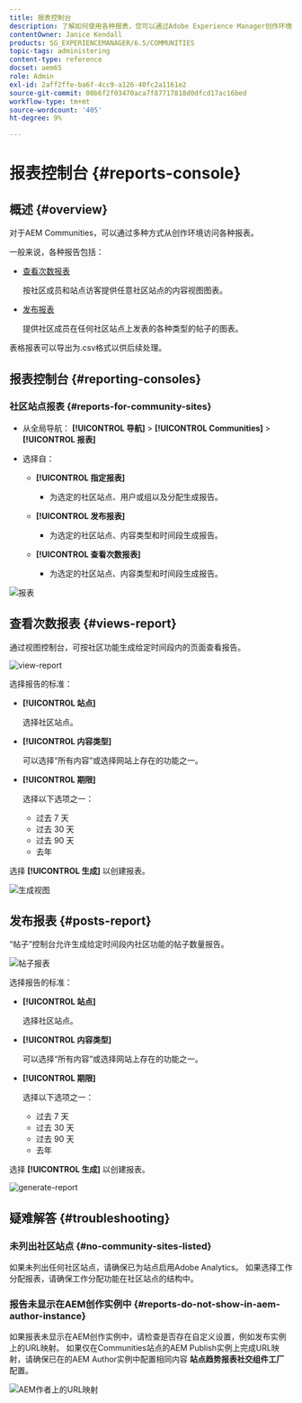 ```yaml
---
title: 报表控制台
description: 了解如何使用各种报表，您可以通过Adobe Experience Manager创作环境的多种方式访问这些报表。
contentOwner: Janice Kendall
products: SG_EXPERIENCEMANAGER/6.5/COMMUNITIES
topic-tags: administering
content-type: reference
docset: aem65
role: Admin
exl-id: 2aff2ffe-ba6f-4cc9-a126-40fc2a1161e2
source-git-commit: 00b6f2f03470aca7f87717818d0dfcd17ac16bed
workflow-type: tm+mt
source-wordcount: '405'
ht-degree: 9%

---
```


# 报表控制台 {#reports-console}

## 概述 {#overview}

对于AEM Communities，可以通过多种方式从创作环境访问各种报表。

一般来说，各种报告包括：

* [查看次数报表](#views-report)

  按社区成员和站点访客提供任意社区站点的内容视图图表。

* [发布报表](#posts-report)

  提供社区成员在任何社区站点上发表的各种类型的帖子的图表。

表格报表可以导出为.csv格式以供后续处理。

## 报表控制台 {#reporting-consoles}

### 社区站点报表 {#reports-for-community-sites}

* 从全局导航： **[!UICONTROL 导航]** > **[!UICONTROL Communities]** >  **[!UICONTROL 报表]**

* 选择自：

   * **[!UICONTROL 指定报表]**

      * 为选定的社区站点、用户或组以及分配生成报告。

   * **[!UICONTROL 发布报表]**

      * 为选定的社区站点、内容类型和时间段生成报告。

   * **[!UICONTROL 查看次数报表]**

      * 为选定的社区站点、内容类型和时间段生成报告。

![报表](assets/reports1.png)

## 查看次数报表 {#views-report}

通过视图控制台，可按社区功能生成给定时间段内的页面查看报告。

![view-report](assets/view-report.png)

选择报告的标准：

* **[!UICONTROL 站点]**

  选择社区站点。

* **[!UICONTROL 内容类型]**

  可以选择“所有内容”或选择网站上存在的功能之一。

* **[!UICONTROL 期限]**

  选择以下选项之一：

   * 过去 7 天
   * 过去 30 天
   * 过去 90 天
   * 去年

选择 **[!UICONTROL 生成]** 以创建报表。

![生成视图](assets/generate-views.png)

## 发布报表 {#posts-report}

“帖子”控制台允许生成给定时间段内社区功能的帖子数量报告。

![帖子报表](assets/posts-report.png)

选择报告的标准：

* **[!UICONTROL 站点]**

  选择社区站点。

* **[!UICONTROL 内容类型]**

  可以选择“所有内容”或选择网站上存在的功能之一。

* **[!UICONTROL 期限]**

  选择以下选项之一：

   * 过去 7 天
   * 过去 30 天
   * 过去 90 天
   * 去年

选择 **[!UICONTROL 生成]** 以创建报表。

![generate-report](assets/generate-posts-report.png)

## 疑难解答 {#troubleshooting}

### 未列出社区站点 {#no-community-sites-listed}

如果未列出任何社区站点，请确保已为站点启用Adobe Analytics。 如果选择工作分配报表，请确保工作分配功能在社区站点的结构中。

### 报告未显示在AEM创作实例中 {#reports-do-not-show-in-aem-author-instance}

如果报表未显示在AEM创作实例中，请检查是否存在自定义设置，例如发布实例上的URL映射。 如果仅在Communities站点的AEM Publish实例上完成URL映射，请确保已在的AEM Author实例中配置相同内容 **站点趋势报表社交组件工厂** 配置。

![AEM作者上的URL映射](assets/sitetrend.png)
